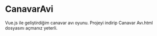 # CanavarAvi

Vue.js ile geliştirdiğim canavar avı oyunu. Projeyi indirip Canavar Avı.html dosyasını açmanız yeterli.
